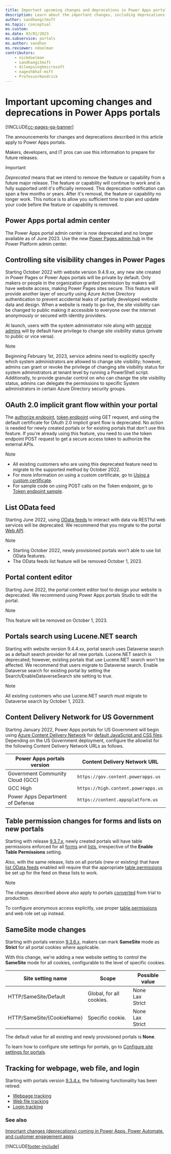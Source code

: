```yaml
---
title: Important upcoming changes and deprecations in Power Apps portals
description: Learn about the important changes, including deprecations, coming soon to Power Apps portals.
author: sandhangitmsft
ms.topic: conceptual
ms.custom: 
ms.date: 03/01/2023
ms.subservice: portals
ms.author: sandhan
ms.reviewer: ndoelman
contributors:
    - nickdoelman
    - sandhangitmsft
    - dileepsinghmicrosoft
    - nageshbhat-msft
    - ProfessorKendrick
---
```


# Important upcoming changes and deprecations in Power Apps portals


[!INCLUDE[cc-pages-ga-banner](../../includes/cc-pages-ga-banner.md)]

The announcements for changes and deprecations described in this article apply to Power Apps portals.

Makers, developers, and IT pros can use this information to prepare for future releases.

> [!IMPORTANT]
> *Deprecated* means that we intend to remove the feature or capability from a future major release. The feature or capability will continue to work and is fully supported until it's officially removed. This deprecation notification can span a few months or years. After it's removal, the feature or capability no longer work. This notice is to allow you sufficient time to plan and update your code before the feature or capability is removed.

## Power Apps portal admin center

The Power Apps portal admin center is now deprecated and no longer available as of June 2023. Use the new [Power Pages admin hub](/power-pages/admin/admin-overview) in the Power Platform admin center. 

## Controlling site visibility changes in Power Pages

Starting October 2022 with website version 9.4.9.xx, any new site created in Power Pages or Power Apps portals will be private by default. Only makers or people in the organization granted permission by makers will have website access, making Power Pages sites secure. This feature will provide another layer of security using Azure Active Directory authentication to prevent accidental leaks of partially developed website data and design. When a website is ready to go-live, the site visibility can be changed to public making it accessible to everyone over the internet anonymously or secured with identity providers.  

At launch, users with the system administrator role along with [service admins](/power-platform/admin/use-service-admin-role-manage-tenant) will by default have privilege to change site visibility status (private to public or vice versa). 

> [!Note] 
> Beginning February 1st, 2023, service admins need to explicitly specify which system administrators are allowed to change site visibility; however, admins can grant or revoke the privilege of changing site visibility status for system administrators at tenant level by running a PowerShell script. Additionally, to provide granular control on who can change the site visibility status, admins can delegate the permissions to specific System administrators in certain Azure Directory security groups. 

## OAuth 2.0 implicit grant flow within your portal 

The [authorize endpoint](oauth-implicit-grant-flow.md#authorize-endpoint-details), [token endpoint](oauth-implicit-grant-flow.md#token-endpoint-details) using GET request, and using the default certificate for OAuth 2.0 implicit grant flow is deprecated. No action is needed for newly created portals or for existing portals that don't use this feature. If you're already using this feature, you need to use the token endpoint POST request to get a secure access token to authorize the external APIs.

> [!NOTE]
> - All existing customers who are using this deprecated feature need to migrate to the supported method by October 2022.
> - For more information on using a custom certificate, go to [Using a custom certificate](oauth-implicit-grant-flow.md#custom-certificates).
> - For sample code on using POST calls on the Token endpoint, go to [Token endpoint sample](oauth-implicit-grant-flow.md#token-endpoint-sample).

## List OData feed 

Starting June 2022, using [OData feeds](configure/list-odata-feeds.md) to interact with data via RESTful web services will be deprecated. We recommend that you migrate to the portal [Web API](web-api-overview.md). 

> [!NOTE] 
> - Starting October 2022, newly provisioned portals won't able to use list OData features. 
> - The OData feeds list feature will be removed October 1, 2023.

## Portal content editor

Starting June 2022, the portal content editor tool to design your website is deprecated. We recommend using Power Apps portals Studio to edit the portal.

> [!NOTE]
> This feature will be removed on October 1, 2023.

## Portals search using Lucene.NET search 

Starting with website version 9.4.4.xx, portal search uses Dataverse search as a default search provider for all new portals. Lucene.NET search is deprecated; however, existing portals that use Lucene.NET search won't be affected. We recommend that users migrate to Dataverse search. Enable Dataverse search for existing portal by setting the Search/EnableDataverseSearch site setting to true.

> [!NOTE]
> All existing customers who use Lucene.NET search must migrate to Dataverse search by October 1, 2023.

## Content Delivery Network for US Government

Starting January 2022, Power Apps portals for US Government will begin using [Azure Content Delivery Network](/azure/cdn/cdn-overview) for [default JavaScript and CSS files](faq.yml#do-portals-use-any-static-content-from-cdns--content-delivery-network--that-i-need-to-allow-list-). Depending on the US Government deployment, configure the allowlist for the following Content Delivery Network URLs as follows.

| Power Apps portals version | Content Delivery Network URL |
| - | - |
| Government Community Cloud (GCC) | `https://gov.content.powerapps.us` |
| GCC High | `https://high.content.powerapps.us` |
| Power Apps Department of Defense | `https://content.appsplatform.us` |

## Table permission changes for forms and lists on new portals

Starting with release [9.3.7.x](/power-platform/released-versions/portals/portalupdate1), newly created portals will have table permissions enforced for all [forms](configure/entity-forms.md#secure-your-forms) and [lists](configure/securing-lists.md), irrespective of the **Enable Table Permissions** setting.

Also, with the same release, lists on all portals (new or existing) that have [list OData feeds](configure/list-odata-feeds.md) enabled will require that the appropriate [table permissions](configure/entity-permissions-studio.md) be set up for the feed on these lists to work.

> [!NOTE]
> The changes described above also apply to portals [converted](admin/convert-portal.md) from trial to production.

To configure anonymous access explicitly, use proper [table permissions](configure/entity-permissions-studio.md) and web role set up instead.

## SameSite mode changes

Starting with portals version [9.3.6.x](versions/version-9.3.6.x.md), makers can mark **SameSite** mode as **Strict** for all portal cookies where applicable.  

With this change, we're adding a new website setting to control the **SameSite** mode for all cookies, configurable to the level of specific cookies.

| Site setting name | Scope | Possible value |
| - | - | - |
| HTTP/SameSite/Default | Global, for all cookies. | None <br /> Lax <br /> Strict |
| HTTP/SameSite/{CookieName} | Specific cookie. | None <br /> Lax <br /> Strict |

The default value for all existing and newly provisioned portals is **None**.

To learn how to configure site settings for portals, go to [Configure site settings for portals](configure/configure-site-settings.md).

## Tracking for webpage, web file, and login

Starting with portals version [9.3.4.x](versions/version-9.3.4.x.md), the following functionality has been retired:

- [Webpage tracking](admin/portal-checker-analysis.md#web-page-tracking-enabled)
- [Web file tracking](admin/portal-checker-analysis.md#web-file-tracking-enabled)
- [Login tracking](admin/portal-checker-analysis.md#login-tracking-enabled)

### See also

[Important changes (deprecations) coming in Power Apps, Power Automate, and customer engagement apps](/power-platform/important-changes-coming)

[!INCLUDE[footer-include](../../includes/footer-banner.md)]
